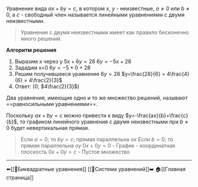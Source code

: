 Уравнение вида $ax+by=c$, в котором $x$, $y$ - неизвестные, $a≠0$ или $b≠0$, а $c$ - свободный член называется линейными уравнениями с двумя неизвестными.

>Уравнение с двумя неизвестными имеет как правило бесконечно много решений.

**Алгоритм решения**
 1. Выразим x через y
	$5x+6y=28$
	$6y=-5x+28$
2. Зададим x=0
	$6y=-5*0+28$
3. Решим получившееся уравнение
	$6y=28$
	$y=\frac{28}{6} = 4\frac{4}{6} = 4\frac{2}{3}$
4. Ответ: (0; $4\frac{2}{3}$)

Два уравнения, имеющие одно и то же множество решений, называют ==равносильными уравнениями==.

Поскольку $ax+by=c$ можно привести к виду $y=-\frac{ax}{b}+\frac{c}{b}$, то графиком линейного уравнения с двумя неизвестными при $b≠0$ будет невертикальная прямая.

>Если $a=0$; то $by=c$; прямая параллельна $ox$
>Если $b=0$; то прямая параллельна $oy$
>$0x+0y=0$ - График - координатная плоскость
>$0x+0y=c$ - Пустое множество

---
⬅️[[📒Биквадратные уравнения]]
[[📒Система уравнений]]➡️
🏠[[Главная страница]]